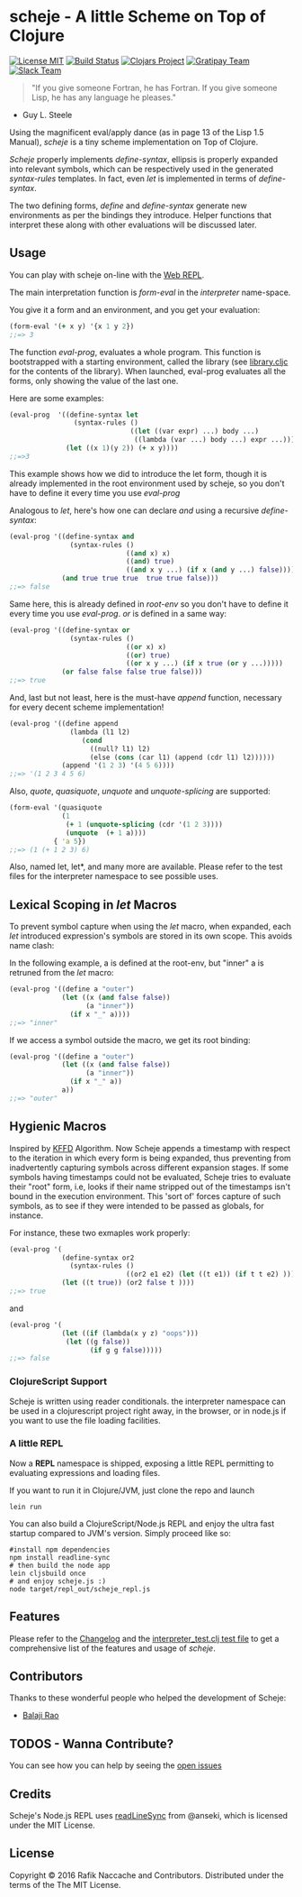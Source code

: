 # scheje - A little Scheme on Top of Clojure
[![License MIT](https://img.shields.io/badge/License-MIT-blue.svg)](http://opensource.org/licenses/MIT)
[![Build Status](https://travis-ci.org/turbopape/scheje.svg?branch=master)](https://travis-ci.org/turbopape/scheje)
[![Clojars Project](https://img.shields.io/clojars/v/scheje.svg)](https://clojars.org/scheje)
[![Gratipay Team](https://img.shields.io/gratipay/team/scheje.svg)](https://gratipay.com/scheje/)
[![Slack Team](https://img.shields.io/badge/chat-%23%20team-yellowgreen.svg)](https://scheje.slack.com)
 
 >"If you give someone Fortran, he has Fortran. If you give someone Lisp, he has any language he pleases."
 - Guy L. Steele
 
Using the magnificent eval/apply dance (as in page 13 of the
Lisp 1.5 Manual), *scheje* is a tiny scheme implementation on Top of
Clojure.


*Scheje* properly implements *define-syntax*, ellipsis is properly
expanded into relevant symbols, which can be respectively used in the
generated *syntax-rules* templates. In fact, even *let* is implemented in
terms of *define-syntax*.

The two defining forms, *define* and *define-syntax* generate new
environments as per the bindings they introduce. Helper functions that
interpret these along with other evaluations will be discussed later.

## Usage
You can play with scheje on-line with the [Web REPL](http://turbopape.github.io/scheje/).

The main interpretation function is *form-eval* in the *interpreter*
name-space.

You give it a form and an environment, and you get your evaluation:
```clojure
(form-eval '(+ x y) '{x 1 y 2})
;;=> 3
```

The function *eval-prog*, evaluates a whole program. This function is 
bootstrapped with a starting
environment, called the library (see [library.cljc](https://github.com/turbopape/scheje/blob/master/src/scheje/library.cljc) for the contents of the library). When launched, eval-prog evaluates all the forms, only showing the value of the last one.

Here are some examples:

```clojure
(eval-prog  '((define-syntax let
                (syntax-rules ()
                              ((let ((var expr) ...) body ...)
                               ((lambda (var ...) body ...) expr ...))))
              (let ((x 1)(y 2)) (+ x y))))
;;=>3
```
This example shows how we did to introduce the let form, though it is
already implemented in the root environment used by scheje, so you
don't have to define it every time you use *eval-prog*

Analogous to *let*, here's how one can declare *and* using a recursive
*define-syntax*:
```clojure
(eval-prog '((define-syntax and
               (syntax-rules ()
                             ((and x) x)
                             ((and) true)
                             ((and x y ...) (if x (and y ...) false))))
             (and true true true  true true false)))
;;=> false
```
Same here, this is already defined in *root-env* so you don't have to
define it every time you use *eval-prog*. *or* is defined in a same
way:
```clojure
(eval-prog '((define-syntax or
               (syntax-rules ()
                             ((or x) x)
                             ((or) true)
                             ((or x y ...) (if x true (or y ...)))))
             (or false false false true false)))
;;=> true
```

And, last but not least, here is the must-have *append* function, necessary for
every decent scheme implementation!
```clojure
(eval-prog '((define append
               (lambda (l1 l2)
                  (cond
                    ((null? l1) l2)
                    (else (cons (car l1) (append (cdr l1) l2))))))
             (append '(1 2 3) '(4 5 6))))
;;=> '(1 2 3 4 5 6)
```


Also, *quote*, *quasiquote*, *unquote* and *unquote-splicing* are
supported:

```clojure
(form-eval '(quasiquote
             (1
              (+ 1 (unquote-splicing (cdr '(1 2 3)))) 
              (unquote  (+ 1 a)))) 
           { 'a 5})
;;=> (1 (+ 1 2 3) 6)
```
Also, named let, let*, and many more are available. Please refer to
the test files for the interpreter namespace to see possible uses.

## Lexical Scoping in *let* Macros

To prevent symbol capture when using the *let* macro, when expanded,
each *let* introduced expression's symbols are stored in its own
scope. This avoids name clash:

In the following example, a is defined at the root-env, but "inner" a
is retruned from the *let* macro:
```clojure
(eval-prog '((define a "outer")
             (let ((x (and false false))
                   (a "inner"))
               (if x "_" a))))
;;=> "inner"
```

If we access a symbol outside the macro, we get its root binding:

```clojure
(eval-prog '((define a "outer")
             (let ((x (and false false))
                   (a "inner"))
               (if x "_" a))
             a))
;;=> "outer"
```
## Hygienic Macros 

Inspired by
[KFFD](http://web.cs.ucdavis.edu/~devanbu/teaching/260/kohlbecker.pdf)
Algorithm. Now Scheje appends a timestamp with respect to the
iteration in which every form is being expanded, thus preventing from
inadvertently capturing symbols across different expansion stages.
If some symbols having timestamps could not be evaluated, Scheje tries to
evaluate their "root" form, i.e, looks if their name stripped out of the timestamps isn't
bound in the execution environment. This 'sort of' forces capture of such symbols,
as to see if they were intended to be passed as globals, for instance.

For instance, these two exmaples work properly:
```clojure
(eval-prog '(
             (define-syntax or2
               (syntax-rules ()
                             ((or2 e1 e2) (let ((t e1)) (if t t e2) ))))
             (let ((t true)) (or2 false t ))))
;;=> true
```
and 

```clojure 
(eval-prog '( 
             (let ((if (lambda(x y z) "oops")))
              (let ((g false)) 
                    (if g g false)))))
;;=> false 
``` 

### ClojureScript Support
Scheje is written using reader conditionals. the interpreter namespace
can be used in a clojurescript project right away, in the browser, 
or in node.js if you want to use the file loading facilities.

### A little REPL 
Now a **REPL** namespace is shipped, exposing a little REPL permitting
to evaluating expressions and loading files. 

If you want to run it in Clojure/JVM, just clone the repo and launch
```shell
lein run
```
You can also build a ClojureScript/Node.js REPL and enjoy the ultra fast startup compared to JVM's version. Simply
proceed like so:
```shell
#install npm dependencies
npm install readline-sync
# then build the node app
lein cljsbuild once
# and enjoy scheje.js :)
node target/repl_out/scheje_repl.js
```
## Features
Please refer to the [Changelog](https://github.com/turbopape/scheje/blob/master/CHANGELOG.md) and the [interpreter_test.clj test file](https://github.com/turbopape/scheje/blob/master/test/scheje/interpreter_test.clj) to get a comprehensive list of the features and usage of *scheje*.

## Contributors
Thanks to these wonderful people who helped the development of Scheje:
- [Balaji Rao](https://github.com/balajirrao) 

## TODOS - Wanna Contribute?
You can see how you can help by seeing the [open issues](https://github.com/turbopape/scheje/issues)

## Credits
Scheje's Node.js REPL uses [readLineSync](https://github.com/anseki/readline-sync) from @anseki, which is licensed under the MIT License. 
## License
Copyright © 2016 Rafik Naccache and Contributors.
Distributed under the terms of the The MIT License.
